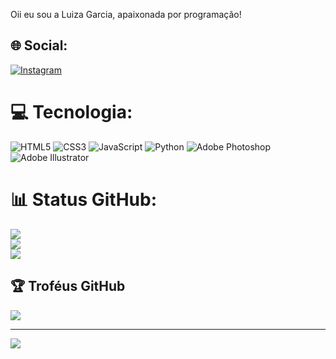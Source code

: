 Oii eu sou a Luiza Garcia, apaixonada por programação!


## 🌐 Social:
[![Instagram](https://img.shields.io/badge/Instagram-%23E4405F.svg?logo=Instagram&logoColor=white)](https://instagram.com/lukaafff) 

# 💻 Tecnologia:
![HTML5](https://img.shields.io/badge/html5-%23E34F26.svg?style=for-the-badge&logo=html5&logoColor=white) ![CSS3](https://img.shields.io/badge/css3-%231572B6.svg?style=for-the-badge&logo=css3&logoColor=white) ![JavaScript](https://img.shields.io/badge/javascript-%23323330.svg?style=for-the-badge&logo=javascript&logoColor=%23F7DF1E) ![Python](https://img.shields.io/badge/python-3670A0?style=for-the-badge&logo=python&logoColor=ffdd54) ![Adobe Photoshop](https://img.shields.io/badge/adobephotoshop-%2331A8FF.svg?style=for-the-badge&logo=adobephotoshop&logoColor=white) ![Adobe Illustrator](https://img.shields.io/badge/adobeillustrator-%23FF9A00.svg?style=for-the-badge&logo=adobeillustrator&logoColor=white)
# 📊 Status GitHub:
![](https://github-readme-stats.vercel.app/api?username=lukaafff&theme=dark&hide_border=false&include_all_commits=false&count_private=false)<br/>
![](https://github-readme-streak-stats.herokuapp.com/?user=lukaafff&theme=dark&hide_border=false)<br/>
![](https://github-readme-stats.vercel.app/api/top-langs/?username=lukaafff&theme=dark&hide_border=false&include_all_commits=false&count_private=false&layout=compact)

## 🏆 Troféus GitHub
![](https://github-profile-trophy.vercel.app/?username=lukaafff&theme=radical&no-frame=false&no-bg=false&margin-w=4)

---
[![](https://visitcount.itsvg.in/api?id=lukaafff&icon=0&color=0)](https://visitcount.itsvg.in)

<!-- Proudly created with GPRM ( https://gprm.itsvg.in ) -->
